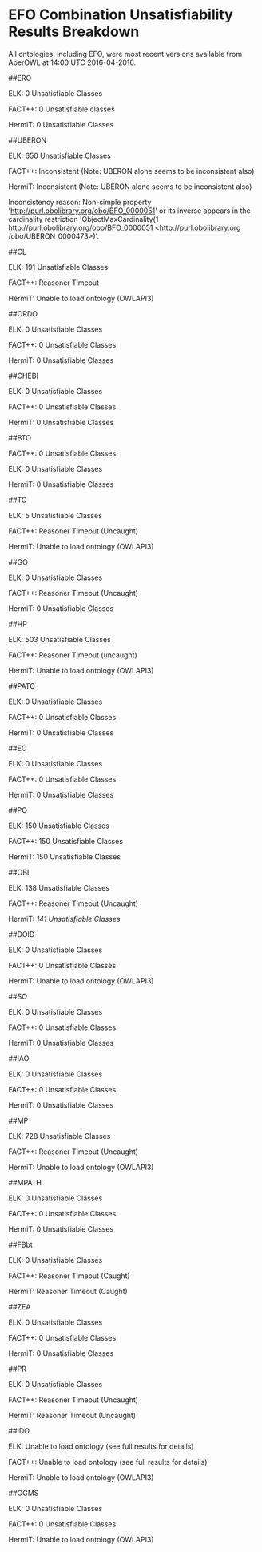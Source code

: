 # EFO Combination Unsatisfiability Results Breakdown

All ontologies, including EFO, were most recent versions available from AberOWL at 14:00 UTC 2016-04-2016.

##ERO

ELK: 0 Unsatisfiable Classes

FACT++: 0 Unsatisfiable classes

HermiT: 0 Unsatisfiable Classes

##UBERON

ELK: 650 Unsatisfiable Classes

FACT++: Inconsistent (Note: UBERON alone seems to be inconsistent also)

HermiT: Inconsistent (Note: UBERON alone seems to be inconsistent also)


Inconsistency reason: Non-simple property '<http://purl.obolibrary.org/obo/BFO_0000051>' or its inverse appears in the cardinality restriction 'ObjectMaxCardinality(1 <http://purl.obolibrary.org/obo/BFO_0000051> <http://purl.obolibrary.org
/obo/UBERON_0000473>)'.

##CL

ELK: 191 Unsatisfiable Classes

FACT++: Reasoner Timeout

HermiT: Unable to load ontology (OWLAPI3)

##ORDO

ELK: 0 Unsatisfiable Classes

FACT++: 0 Unsatisfiable Classes

HermiT: 0 Unsatisfiable Classes

##CHEBI

ELK: 0 Unsatisfiable Classes

FACT++: 0 Unsatisfiable Classes

HermiT: 0 Unsatisfiable Classes

##BTO

FACT++: 0 Unsatisfiable Classes

ELK: 0 Unsatisfiable Classes

HermiT: 0 Unsatisfiable Classes

##TO

ELK: 5 Unsatisfiable Classes

FACT++: Reasoner Timeout (Uncaught)

HermiT: Unable to load ontology (OWLAPI3)

##GO

ELK: 0 Unsatisfiable Classes

FACT++: Reasoner Timeout (Uncaught)

HermiT: 0 Unsatisfiable Classes

##HP

ELK: 503 Unsatisfiable Classes

FACT++: Reasoner Timeout (uncaught)

HermiT: Unable to load ontology (OWLAPI3)

##PATO

ELK: 0 Unsatisfiable Classes

FACT++: 0 Unsatisfiable Classes

HermiT: 0 Unsatisfiable Classes

##EO

ELK: 0 Unsatisfiable Classes

FACT++: 0 Unsatisfiable Classes

HermiT: 0 Unsatisfiable Classes

##PO

ELK: 150 Unsatisfiable Classes

FACT++: 150 Unsatisfiable Classes

HermiT: 150 Unsatisfiable Classes

##OBI

ELK: 138 Unsatisfiable Classes

FACT++: Reasoner Timeout (Uncaught)

HermiT: *141 Unsatisfiable Classes*

##DOID

ELK: 0 Unsatisfiable Classes

FACT++: 0 Unsatisfiable Classes

HermiT: Unable to load ontology (OWLAPI3)

##SO

ELK: 0 Unsatisfiable Classes

FACT++: 0 Unsatisfiable Classes

HermiT: 0 Unsatisfiable Classes

##IAO

ELK: 0 Unsatisfiable Classes

FACT++: 0 Unsatisfiable Classes

HermiT: 0 Unsatisfiable Classes

##MP

ELK: 728 Unsatisfiable Classes

FACT++: Reasoner Timeout (Uncaught)

HermiT: Unable to load ontology (OWLAPI3)

##MPATH

ELK: 0 Unsatisfiable Classes

FACT++: 0 Unsatisfiable Classes

HermiT: 0 Unsatisfiable Classes

##FBbt

ELK: 0 Unsatisfiable Classes

FACT++: Reasoner Timeout (Caught)

HermiT: Reasoner Timeout (Caught)

##ZEA

ELK: 0 Unsatisfiable Classes

FACT++: 0 Unsatisfiable Classes

HermiT: 0 Unsatisfiable Classes

##PR

ELK: 0 Unsatisfiable Classes

FACT++: Reasoner Timeout (Uncaught)

HermiT: Reasoner Timeout (Uncaught)

##IDO

ELK: Unable to load ontology (see full results for details)

FACT++: Unable to load ontology (see full results for details)

HermiT: Unable to load ontology (OWLAPI3)

##OGMS

ELK: 0 Unsatisfiable Classes

FACT++: 0 Unsatisfiable Classes

HermiT: Unable to load ontology (OWLAPI3)
